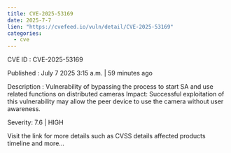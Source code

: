 ```yaml
--- 
title: CVE-2025-53169
date: 2025-7-7
lien: "https://cvefeed.io/vuln/detail/CVE-2025-53169"
categories:
  - cve
---
```


CVE ID : CVE-2025-53169

Published :  July 7
2025
3:15 a.m. | 59 minutes ago

Description : Vulnerability of bypassing the process to start SA and use related functions on distributed cameras
Impact: Successful exploitation of this vulnerability may allow the peer device to use the camera without user awareness.

Severity: 7.6 | HIGH

Visit the link for more details
such as CVSS details
affected products
timeline
and more...
